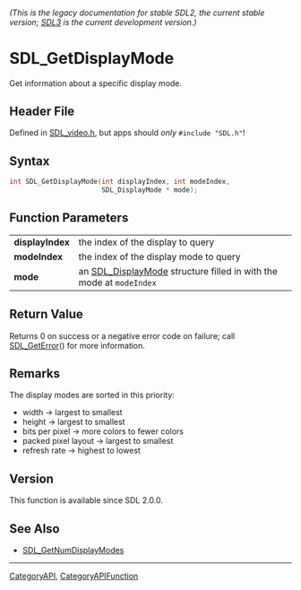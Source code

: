 ###### (This is the legacy documentation for stable SDL2, the current stable version; [SDL3](https://wiki.libsdl.org/SDL3/) is the current development version.)
# SDL_GetDisplayMode

Get information about a specific display mode.

## Header File

Defined in [SDL_video.h](https://github.com/libsdl-org/SDL/blob/SDL2/include/SDL_video.h), but apps should _only_ `#include "SDL.h"`!

## Syntax

```c
int SDL_GetDisplayMode(int displayIndex, int modeIndex,
                       SDL_DisplayMode * mode);

```

## Function Parameters

|                      |                                                                                        |
| -------------------- | -------------------------------------------------------------------------------------- |
| **displayIndex**     | the index of the display to query                                                      |
| **modeIndex**        | the index of the display mode to query                                                 |
| **mode**             | an [SDL_DisplayMode](SDL_DisplayMode) structure filled in with the mode at `modeIndex` |

## Return Value

Returns 0 on success or a negative error code on failure; call
[SDL_GetError](SDL_GetError)() for more information.

## Remarks

The display modes are sorted in this priority:

- width -> largest to smallest
- height -> largest to smallest
- bits per pixel -> more colors to fewer colors
- packed pixel layout -> largest to smallest
- refresh rate -> highest to lowest

## Version

This function is available since SDL 2.0.0.

## See Also

* [SDL_GetNumDisplayModes](SDL_GetNumDisplayModes)

----
[CategoryAPI](CategoryAPI), [CategoryAPIFunction](CategoryAPIFunction)

